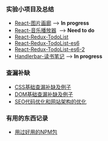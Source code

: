 ### 实验小项目及总结
* [React-图片画廊](https://github.com/dudulaopo833/React-Gallery) --> **In progress**
* [React-音乐播放器]()  --> **Need to do**
* [React-Redux-TodoList](https://github.com/dudulaopo833/react-redux-todolist)
* [React-Redux-TodoList-es6](https://github.com/dudulaopo833/react-redux-todolist-es6)
* [React-Redux-TodoList-es6-2](https://github.com/dudulaopo833/react-redux-todolist-es6-2)
* [Handlerbar-读书笔记](https://github.com/dudulaopo833/Tools-Learning/tree/master/handlebarsProject) --> **In progress**

### 查漏补缺
* [CSS基础查漏补缺及例子](https://github.com/dudulaopo833/CSS-Projects)
* [DOM基础查漏补缺及例子](https://github.com/dudulaopo833/JS-Projects)
* [SEO代码优化和网站架构的优化](https://github.com/dudulaopo833/Optimization-Things/blob/master/SEO-Search-Engine-Optimization.md)

### 有用的东西记录
* [用过好用的NPM包](https://github.com/dudulaopo833/Tools-Learning/blob/master/NPM-package.md)


